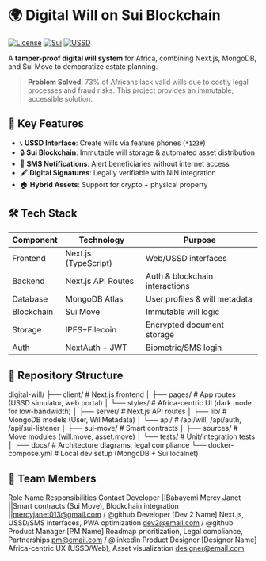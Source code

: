 # 🌍 Digital Will on Sui Blockchain

[![License](https://img.shields.io/badge/License-Apache_2.0-blue.svg)](https://opensource.org/licenses/Apache-2.0)
[![Sui](https://img.shields.io/badge/Built_on-Sui_Blockchain-6FBCF0)](https://sui.io)
[![USSD](https://img.shields.io/badge/USSD_Enabled-Yes-green)](https://africastalking.com)

A **tamper-proof digital will system** for Africa, combining Next.js, MongoDB, and Sui Move to democratize estate planning.

> **Problem Solved**: 73% of Africans lack valid wills due to costly legal processes and fraud risks. This project provides an immutable, accessible solution.

## 🚀 Key Features

- 📞 **USSD Interface**: Create wills via feature phones (`*123#`)
- 🔒 **Sui Blockchain**: Immutable will storage & automated asset distribution
- 📱 **SMS Notifications**: Alert beneficiaries without internet access
- 🖋️ **Digital Signatures**: Legally verifiable with NIN integration
- 🏠 **Hybrid Assets**: Support for crypto + physical property

## 🛠 Tech Stack

| Component       | Technology                | Purpose                          |
|-----------------|---------------------------|----------------------------------|
| Frontend        | Next.js (TypeScript)      | Web/USSD interfaces              |
| Backend         | Next.js API Routes        | Auth & blockchain interactions   |
| Database        | MongoDB Atlas             | User profiles & will metadata    |
| Blockchain      | Sui Move                  | Immutable will logic             |
| Storage         | IPFS+Filecoin            | Encrypted document storage       |
| Auth            | NextAuth + JWT            | Biometric/SMS login              |

## 📂 Repository Structure
digital-will/
├── client/                 # Next.js frontend
│   ├── pages/              # App routes (USSD simulator, web portal)
│   └── styles/             # Africa-centric UI (dark mode for low-bandwidth)
│
├── server/                 # Next.js API routes
│   ├── lib/                # MongoDB models (User, WillMetadata)
│   └── api/                # /api/will, /api/auth, /api/sui-listener
│
├── sui-move/               # Smart contracts
│   ├── sources/            # Move modules (will.move, asset.move)
│   └── tests/              # Unit/integration tests
│
├── docs/                   # Architecture diagrams, legal compliance
└── docker-compose.yml      # Local dev setup (MongoDB + Sui localnet)

## 👥 Team Members
Role                    Name            Responsibilities                Contact
Developer   ||Babayemi Mercy Janet ||Smart contracts (Sui Move), Blockchain integration ||mercyjanet013@gmail.com / @github
Developer	[Dev 2 Name]	Next.js, USSD/SMS interfaces, PWA optimization	dev2@email.com / @github
Product Manager	[PM Name]	Roadmap prioritization, Legal compliance, Partnerships	pm@email.com / @linkedin
Product Designer	[Designer Name]	Africa-centric UX (USSD/Web), Asset visualization	designer@email.com
